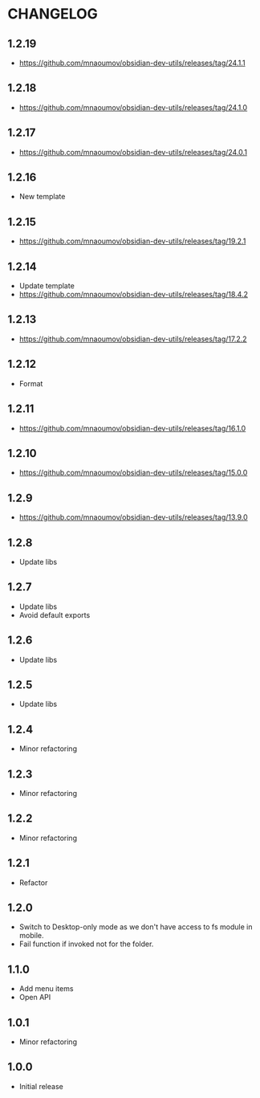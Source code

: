 # CHANGELOG

## 1.2.19

- https://github.com/mnaoumov/obsidian-dev-utils/releases/tag/24.1.1

## 1.2.18

- https://github.com/mnaoumov/obsidian-dev-utils/releases/tag/24.1.0

## 1.2.17

- https://github.com/mnaoumov/obsidian-dev-utils/releases/tag/24.0.1

## 1.2.16

- New template

## 1.2.15

- https://github.com/mnaoumov/obsidian-dev-utils/releases/tag/19.2.1

## 1.2.14

- Update template
- https://github.com/mnaoumov/obsidian-dev-utils/releases/tag/18.4.2

## 1.2.13

- https://github.com/mnaoumov/obsidian-dev-utils/releases/tag/17.2.2

## 1.2.12

- Format

## 1.2.11

- https://github.com/mnaoumov/obsidian-dev-utils/releases/tag/16.1.0

## 1.2.10

- https://github.com/mnaoumov/obsidian-dev-utils/releases/tag/15.0.0

## 1.2.9

- https://github.com/mnaoumov/obsidian-dev-utils/releases/tag/13.9.0

## 1.2.8

- Update libs

## 1.2.7

- Update libs
- Avoid default exports

## 1.2.6

- Update libs

## 1.2.5

- Update libs

## 1.2.4

- Minor refactoring

## 1.2.3

- Minor refactoring

## 1.2.2

- Minor refactoring

## 1.2.1

- Refactor

## 1.2.0

- Switch to Desktop-only mode as we don't have access to fs module in mobile.
- Fail function if invoked not for the folder.

## 1.1.0

- Add menu items
- Open API

## 1.0.1

- Minor refactoring

## 1.0.0

- Initial release
